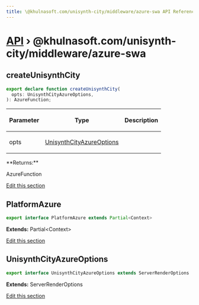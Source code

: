 ```yaml
---
title: \@khulnasoft.com/unisynth-city/middleware/azure-swa API Reference
---
```


# [API](/api) &rsaquo; @khulnasoft.com/unisynth-city/middleware/azure-swa

## createUnisynthCity

```typescript
export declare function createUnisynthCity(
  opts: UnisynthCityAzureOptions,
): AzureFunction;
```

<table><thead><tr><th>

Parameter

</th><th>

Type

</th><th>

Description

</th></tr></thead>
<tbody><tr><td>

opts

</td><td>

[UnisynthCityAzureOptions](#unisynthcityazureoptions)

</td><td>

</td></tr>
</tbody></table>
**Returns:**

AzureFunction

[Edit this section](https://github.com/khulnasoft/unisynth/tree/main/packages/unisynth-city/src/middleware/azure-swa/index.ts)

## PlatformAzure

```typescript
export interface PlatformAzure extends Partial<Context>
```

**Extends:** Partial&lt;Context&gt;

[Edit this section](https://github.com/khulnasoft/unisynth/tree/main/packages/unisynth-city/src/middleware/azure-swa/index.ts)

## UnisynthCityAzureOptions

```typescript
export interface UnisynthCityAzureOptions extends ServerRenderOptions
```

**Extends:** ServerRenderOptions

[Edit this section](https://github.com/khulnasoft/unisynth/tree/main/packages/unisynth-city/src/middleware/azure-swa/index.ts)
